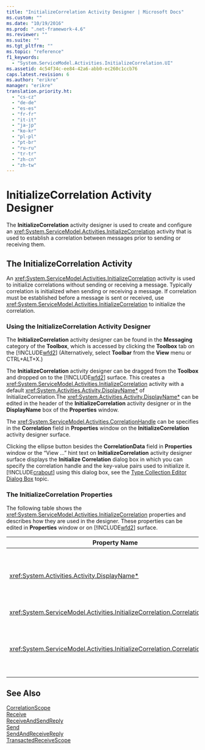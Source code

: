 ```yaml
---
title: "InitializeCorrelation Activity Designer | Microsoft Docs"
ms.custom: ""
ms.date: "10/19/2016"
ms.prod: ".net-framework-4.6"
ms.reviewer: ""
ms.suite: ""
ms.tgt_pltfrm: ""
ms.topic: "reference"
f1_keywords: 
  - "System.ServiceModel.Activities.InitializeCorrelation.UI"
ms.assetid: 4c54f34c-ee84-42a6-abb0-ec260c1ccb76
caps.latest.revision: 6
ms.author: "erikre"
manager: "erikre"
translation.priority.ht: 
  - "cs-cz"
  - "de-de"
  - "es-es"
  - "fr-fr"
  - "it-it"
  - "ja-jp"
  - "ko-kr"
  - "pl-pl"
  - "pt-br"
  - "ru-ru"
  - "tr-tr"
  - "zh-cn"
  - "zh-tw"
---
```

# InitializeCorrelation Activity Designer
The **InitializeCorrelation** activity designer is used to create and configure an <xref:System.ServiceModel.Activities.InitializeCorrelation> activity that is used to establish a correlation between messages prior to sending or receiving them.  
  
## The InitializeCorrelation Activity  
 An <xref:System.ServiceModel.Activities.InitializeCorrelation> activity is used to initialize correlations without sending or receiving a message. Typically correlation is initialized when sending or receiving a message. If correlation must be established before a message is sent or received, use <xref:System.ServiceModel.Activities.InitializeCorrelation> to initialize the correlation.  
  
### Using the InitializeCorrelation Activity Designer  
 The **InitializeCorrelation** activity designer can be found in the **Messaging** category of the **Toolbox**, which is accessed by clicking the **Toolbox** tab on the [!INCLUDE[wfd2](../workflow-designer/includes/wfd2_md.md)] (Alternatively, select **Toolbar** from the **View** menu or CTRL+ALT+X.)  
  
 The **InitializeCorrelation** activity designer can be dragged from the **Toolbox** and dropped on to the [!INCLUDE[wfd2](../workflow-designer/includes/wfd2_md.md)] surface. This creates a <xref:System.ServiceModel.Activities.InitializeCorrelation> activity with a default <xref:System.Activities.Activity.DisplayName*> of InitializeCorrelation.The <xref:System.Activities.Activity.DisplayName*> can be edited in the header of the **InitializeCorrelation** activity designer or in the **DisplayName** box of the **Properties** window.  
  
 The <xref:System.ServiceModel.Activities.CorrelationHandle> can be specifies in the **Correlation** field in **Properties** window on the **InitializeCorrelation** activity designer surface.  
  
 Clicking the ellipse button besides the **CorrelationData** field in **Properties** window or the “View …” hint text on **InitializeCorrelation** activity designer surface displays the **Initialize Correlation** dialog box in which you can specify the correlation handle and the key-value pairs used to initialize it. [!INCLUDE[crabout](../test/includes/crabout_md.md)] using this dialog box, see the [Type Collection Editor Dialog Box](../workflow-designer/type-collection-editor-dialog-box.md) topic.  
  
### The InitializeCorrelation Properties  
 The following table shows the <xref:System.ServiceModel.Activities.InitializeCorrelation> properties and describes how they are used in the designer. These properties can be edited in **Properties** window or on [!INCLUDE[wfd2](../workflow-designer/includes/wfd2_md.md)] surface.  
  
|Property Name|Required|Usage|  
|-------------------|--------------|-----------|  
|<xref:System.Activities.Activity.DisplayName*>|False|The friendly name of the <xref:System.ServiceModel.Activities.InitializeCorrelation> activity. The default value is InitializeCorrelation.<br /><br /> Although the use of a non-default value for the friendly <xref:System.Activities.Activity.DisplayName*> is not strictly required, it is a best practice to use such a value.|  
|<xref:System.ServiceModel.Activities.InitializeCorrelation.Correlation*>|False|The <xref:System.ServiceModel.Activities.CorrelationHandle> used to associate workflow activities in the correlation.|  
|<xref:System.ServiceModel.Activities.InitializeCorrelation.CorrelationData*>|False|A dictionary of correlation data that relates messages to the workflow instance.<br /><br /> Use the **Initialize Correlation** dialog box to configure the <xref:System.ServiceModel.Activities.InitializeCorrelation.CorrelationData*>. [!INCLUDE[crabout](../test/includes/crabout_md.md)] the use this dialog box, see the [Type Collection Editor Dialog Box](../workflow-designer/type-collection-editor-dialog-box.md) topic.|  
  
## See Also  
 [CorrelationScope](../workflow-designer/correlationscope-activity-designer.md)   
 [Receive](../workflow-designer/receive-activity-designer.md)   
 [ReceiveAndSendReply](../workflow-designer/receiveandsendreply-template-designer.md)   
 [Send](../workflow-designer/send-activity-designer.md)   
 [SendAndReceiveReply](../workflow-designer/sendandreceivereply-template-designer.md)   
 [TransactedReceiveScope](../workflow-designer/transactedreceivescope-activity-designer.md)